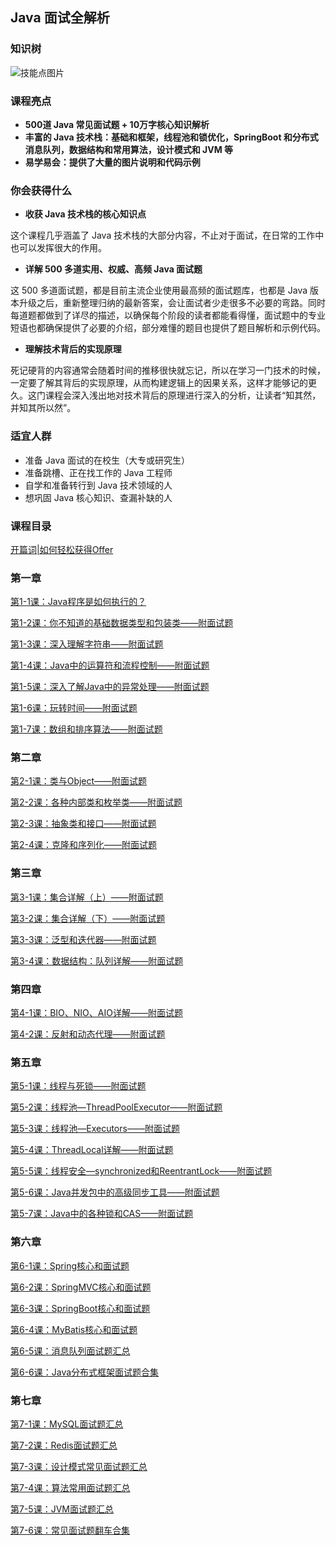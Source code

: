 ## Java 面试全解析

### 知识树

![技能点图片](http://icdn.apigo.cn/blog/java-interview-mindmap.png)

### 课程亮点

- **500道 Java 常见面试题 + 10万字核心知识解析**
- **丰富的 Java 技术栈：基础和框架，线程池和锁优化，SpringBoot 和分布式消息队列，数据结构和常用算法，设计模式和 JVM 等**
- **易学易会：提供了大量的图片说明和代码示例**

### 你会获得什么

- **收获 Java 技术栈的核心知识点**

这个课程几乎涵盖了 Java 技术栈的大部分内容，不止对于面试，在日常的工作中也可以发挥很大的作用。

- **详解 500 多道实用、权威、高频 Java 面试题**

这 500 多道面试题，都是目前主流企业使用最高频的面试题库，也都是 Java 版本升级之后，重新整理归纳的最新答案，会让面试者少走很多不必要的弯路。同时每道题都做到了详尽的描述，以确保每个阶段的读者都能看得懂，面试题中的专业短语也都确保提供了必要的介绍，部分难懂的题目也提供了题目解析和示例代码。

- **理解技术背后的实现原理**

死记硬背的内容通常会随着时间的推移很快就忘记，所以在学习一门技术的时候，一定要了解其背后的实现原理，从而构建逻辑上的因果关系，这样才能够记的更久。这门课程会深入浅出地对技术背后的原理进行深入的分析，让读者“知其然，并知其所以然”。

### 适宜人群

- 准备 Java 面试的在校生（大专或研究生）
- 准备跳槽、正在找工作的 Java 工程师
- 自学和准备转行到 Java 技术领域的人
- 想巩固 Java 核心知识、查漏补缺的人

### 课程目录

[开篇词|如何轻松获得Offer](http://gitbook.cn/m/mazi/comp/column?columnId=5d493b4dcb702a087ef935d9&sceneId=8fe42480bef111e999b161a500b903bd&utm_source=columninvitecard&utm_campaign=Java%20%E9%9D%A2%E8%AF%95%E5%85%A8%E8%A7%A3%E6%9E%90%EF%BC%9A%E6%A0%B8%E5%BF%83%E7%9F%A5%E8%AF%86%E7%82%B9%E4%B8%8E%E5%85%B8%E5%9E%8B%E9%9D%A2%E8%AF%95%E9%A2%98)

### 第一章

[第1-1课：Java程序是如何执行的？](http://gitbook.cn/m/mazi/comp/column?columnId=5d493b4dcb702a087ef935d9&sceneId=8fe42480bef111e999b161a500b903bd&utm_source=columninvitecard&utm_campaign=Java%20%E9%9D%A2%E8%AF%95%E5%85%A8%E8%A7%A3%E6%9E%90%EF%BC%9A%E6%A0%B8%E5%BF%83%E7%9F%A5%E8%AF%86%E7%82%B9%E4%B8%8E%E5%85%B8%E5%9E%8B%E9%9D%A2%E8%AF%95%E9%A2%98)

[第1-2课：你不知道的基础数据类型和包装类——附面试题](http://gitbook.cn/m/mazi/comp/column?columnId=5d493b4dcb702a087ef935d9&sceneId=8fe42480bef111e999b161a500b903bd&utm_source=columninvitecard&utm_campaign=Java%20%E9%9D%A2%E8%AF%95%E5%85%A8%E8%A7%A3%E6%9E%90%EF%BC%9A%E6%A0%B8%E5%BF%83%E7%9F%A5%E8%AF%86%E7%82%B9%E4%B8%8E%E5%85%B8%E5%9E%8B%E9%9D%A2%E8%AF%95%E9%A2%98)

[第1-3课：深入理解字符串——附面试题](http://gitbook.cn/m/mazi/comp/column?columnId=5d493b4dcb702a087ef935d9&sceneId=8fe42480bef111e999b161a500b903bd&utm_source=columninvitecard&utm_campaign=Java%20%E9%9D%A2%E8%AF%95%E5%85%A8%E8%A7%A3%E6%9E%90%EF%BC%9A%E6%A0%B8%E5%BF%83%E7%9F%A5%E8%AF%86%E7%82%B9%E4%B8%8E%E5%85%B8%E5%9E%8B%E9%9D%A2%E8%AF%95%E9%A2%98)

[第1-4课：Java中的运算符和流程控制——附面试题](http://gitbook.cn/m/mazi/comp/column?columnId=5d493b4dcb702a087ef935d9&sceneId=8fe42480bef111e999b161a500b903bd&utm_source=columninvitecard&utm_campaign=Java%20%E9%9D%A2%E8%AF%95%E5%85%A8%E8%A7%A3%E6%9E%90%EF%BC%9A%E6%A0%B8%E5%BF%83%E7%9F%A5%E8%AF%86%E7%82%B9%E4%B8%8E%E5%85%B8%E5%9E%8B%E9%9D%A2%E8%AF%95%E9%A2%98)

[第1-5课：深入了解Java中的异常处理——附面试题](http://gitbook.cn/m/mazi/comp/column?columnId=5d493b4dcb702a087ef935d9&sceneId=8fe42480bef111e999b161a500b903bd&utm_source=columninvitecard&utm_campaign=Java%20%E9%9D%A2%E8%AF%95%E5%85%A8%E8%A7%A3%E6%9E%90%EF%BC%9A%E6%A0%B8%E5%BF%83%E7%9F%A5%E8%AF%86%E7%82%B9%E4%B8%8E%E5%85%B8%E5%9E%8B%E9%9D%A2%E8%AF%95%E9%A2%98)

[第1-6课：玩转时间——附面试题](http://gitbook.cn/m/mazi/comp/column?columnId=5d493b4dcb702a087ef935d9&sceneId=8fe42480bef111e999b161a500b903bd&utm_source=columninvitecard&utm_campaign=Java%20%E9%9D%A2%E8%AF%95%E5%85%A8%E8%A7%A3%E6%9E%90%EF%BC%9A%E6%A0%B8%E5%BF%83%E7%9F%A5%E8%AF%86%E7%82%B9%E4%B8%8E%E5%85%B8%E5%9E%8B%E9%9D%A2%E8%AF%95%E9%A2%98)

[第1-7课：数组和排序算法——附面试题](http://gitbook.cn/m/mazi/comp/column?columnId=5d493b4dcb702a087ef935d9&sceneId=8fe42480bef111e999b161a500b903bd&utm_source=columninvitecard&utm_campaign=Java%20%E9%9D%A2%E8%AF%95%E5%85%A8%E8%A7%A3%E6%9E%90%EF%BC%9A%E6%A0%B8%E5%BF%83%E7%9F%A5%E8%AF%86%E7%82%B9%E4%B8%8E%E5%85%B8%E5%9E%8B%E9%9D%A2%E8%AF%95%E9%A2%98)

### 第二章

[第2-1课：类与Object——附面试题](http://gitbook.cn/m/mazi/comp/column?columnId=5d493b4dcb702a087ef935d9&sceneId=8fe42480bef111e999b161a500b903bd&utm_source=columninvitecard&utm_campaign=Java%20%E9%9D%A2%E8%AF%95%E5%85%A8%E8%A7%A3%E6%9E%90%EF%BC%9A%E6%A0%B8%E5%BF%83%E7%9F%A5%E8%AF%86%E7%82%B9%E4%B8%8E%E5%85%B8%E5%9E%8B%E9%9D%A2%E8%AF%95%E9%A2%98)

[第2-2课：各种内部类和枚举类——附面试题](http://gitbook.cn/m/mazi/comp/column?columnId=5d493b4dcb702a087ef935d9&sceneId=8fe42480bef111e999b161a500b903bd&utm_source=columninvitecard&utm_campaign=Java%20%E9%9D%A2%E8%AF%95%E5%85%A8%E8%A7%A3%E6%9E%90%EF%BC%9A%E6%A0%B8%E5%BF%83%E7%9F%A5%E8%AF%86%E7%82%B9%E4%B8%8E%E5%85%B8%E5%9E%8B%E9%9D%A2%E8%AF%95%E9%A2%98)

[第2-3课：抽象类和接口——附面试题](http://gitbook.cn/m/mazi/comp/column?columnId=5d493b4dcb702a087ef935d9&sceneId=8fe42480bef111e999b161a500b903bd&utm_source=columninvitecard&utm_campaign=Java%20%E9%9D%A2%E8%AF%95%E5%85%A8%E8%A7%A3%E6%9E%90%EF%BC%9A%E6%A0%B8%E5%BF%83%E7%9F%A5%E8%AF%86%E7%82%B9%E4%B8%8E%E5%85%B8%E5%9E%8B%E9%9D%A2%E8%AF%95%E9%A2%98)

[第2-4课：克隆和序列化——附面试题](http://gitbook.cn/m/mazi/comp/column?columnId=5d493b4dcb702a087ef935d9&sceneId=8fe42480bef111e999b161a500b903bd&utm_source=columninvitecard&utm_campaign=Java%20%E9%9D%A2%E8%AF%95%E5%85%A8%E8%A7%A3%E6%9E%90%EF%BC%9A%E6%A0%B8%E5%BF%83%E7%9F%A5%E8%AF%86%E7%82%B9%E4%B8%8E%E5%85%B8%E5%9E%8B%E9%9D%A2%E8%AF%95%E9%A2%98)

### 第三章

[第3-1课：集合详解（上）——附面试题](http://gitbook.cn/m/mazi/comp/column?columnId=5d493b4dcb702a087ef935d9&sceneId=8fe42480bef111e999b161a500b903bd&utm_source=columninvitecard&utm_campaign=Java%20%E9%9D%A2%E8%AF%95%E5%85%A8%E8%A7%A3%E6%9E%90%EF%BC%9A%E6%A0%B8%E5%BF%83%E7%9F%A5%E8%AF%86%E7%82%B9%E4%B8%8E%E5%85%B8%E5%9E%8B%E9%9D%A2%E8%AF%95%E9%A2%98)

[第3-2课：集合详解（下）——附面试题](http://gitbook.cn/m/mazi/comp/column?columnId=5d493b4dcb702a087ef935d9&sceneId=8fe42480bef111e999b161a500b903bd&utm_source=columninvitecard&utm_campaign=Java%20%E9%9D%A2%E8%AF%95%E5%85%A8%E8%A7%A3%E6%9E%90%EF%BC%9A%E6%A0%B8%E5%BF%83%E7%9F%A5%E8%AF%86%E7%82%B9%E4%B8%8E%E5%85%B8%E5%9E%8B%E9%9D%A2%E8%AF%95%E9%A2%98)

[第3-3课：泛型和迭代器——附面试题](http://gitbook.cn/m/mazi/comp/column?columnId=5d493b4dcb702a087ef935d9&sceneId=8fe42480bef111e999b161a500b903bd&utm_source=columninvitecard&utm_campaign=Java%20%E9%9D%A2%E8%AF%95%E5%85%A8%E8%A7%A3%E6%9E%90%EF%BC%9A%E6%A0%B8%E5%BF%83%E7%9F%A5%E8%AF%86%E7%82%B9%E4%B8%8E%E5%85%B8%E5%9E%8B%E9%9D%A2%E8%AF%95%E9%A2%98)

[第3-4课：数据结构：队列详解——附面试题](http://gitbook.cn/m/mazi/comp/column?columnId=5d493b4dcb702a087ef935d9&sceneId=8fe42480bef111e999b161a500b903bd&utm_source=columninvitecard&utm_campaign=Java%20%E9%9D%A2%E8%AF%95%E5%85%A8%E8%A7%A3%E6%9E%90%EF%BC%9A%E6%A0%B8%E5%BF%83%E7%9F%A5%E8%AF%86%E7%82%B9%E4%B8%8E%E5%85%B8%E5%9E%8B%E9%9D%A2%E8%AF%95%E9%A2%98)

### 第四章

[第4-1课：BIO、NIO、AIO详解——附面试题](http://gitbook.cn/m/mazi/comp/column?columnId=5d493b4dcb702a087ef935d9&sceneId=8fe42480bef111e999b161a500b903bd&utm_source=columninvitecard&utm_campaign=Java%20%E9%9D%A2%E8%AF%95%E5%85%A8%E8%A7%A3%E6%9E%90%EF%BC%9A%E6%A0%B8%E5%BF%83%E7%9F%A5%E8%AF%86%E7%82%B9%E4%B8%8E%E5%85%B8%E5%9E%8B%E9%9D%A2%E8%AF%95%E9%A2%98)

[第4-2课：反射和动态代理——附面试题](http://gitbook.cn/m/mazi/comp/column?columnId=5d493b4dcb702a087ef935d9&sceneId=8fe42480bef111e999b161a500b903bd&utm_source=columninvitecard&utm_campaign=Java%20%E9%9D%A2%E8%AF%95%E5%85%A8%E8%A7%A3%E6%9E%90%EF%BC%9A%E6%A0%B8%E5%BF%83%E7%9F%A5%E8%AF%86%E7%82%B9%E4%B8%8E%E5%85%B8%E5%9E%8B%E9%9D%A2%E8%AF%95%E9%A2%98)

### 第五章

[第5-1课：线程与死锁——附面试题](http://gitbook.cn/m/mazi/comp/column?columnId=5d493b4dcb702a087ef935d9&sceneId=8fe42480bef111e999b161a500b903bd&utm_source=columninvitecard&utm_campaign=Java%20%E9%9D%A2%E8%AF%95%E5%85%A8%E8%A7%A3%E6%9E%90%EF%BC%9A%E6%A0%B8%E5%BF%83%E7%9F%A5%E8%AF%86%E7%82%B9%E4%B8%8E%E5%85%B8%E5%9E%8B%E9%9D%A2%E8%AF%95%E9%A2%98)

[第5-2课：线程池—ThreadPoolExecutor——附面试题](http://gitbook.cn/m/mazi/comp/column?columnId=5d493b4dcb702a087ef935d9&sceneId=8fe42480bef111e999b161a500b903bd&utm_source=columninvitecard&utm_campaign=Java%20%E9%9D%A2%E8%AF%95%E5%85%A8%E8%A7%A3%E6%9E%90%EF%BC%9A%E6%A0%B8%E5%BF%83%E7%9F%A5%E8%AF%86%E7%82%B9%E4%B8%8E%E5%85%B8%E5%9E%8B%E9%9D%A2%E8%AF%95%E9%A2%98)

[第5-3课：线程池—Executors——附面试题](http://gitbook.cn/m/mazi/comp/column?columnId=5d493b4dcb702a087ef935d9&sceneId=8fe42480bef111e999b161a500b903bd&utm_source=columninvitecard&utm_campaign=Java%20%E9%9D%A2%E8%AF%95%E5%85%A8%E8%A7%A3%E6%9E%90%EF%BC%9A%E6%A0%B8%E5%BF%83%E7%9F%A5%E8%AF%86%E7%82%B9%E4%B8%8E%E5%85%B8%E5%9E%8B%E9%9D%A2%E8%AF%95%E9%A2%98)

[第5-4课：ThreadLocal详解——附面试题](http://gitbook.cn/m/mazi/comp/column?columnId=5d493b4dcb702a087ef935d9&sceneId=8fe42480bef111e999b161a500b903bd&utm_source=columninvitecard&utm_campaign=Java%20%E9%9D%A2%E8%AF%95%E5%85%A8%E8%A7%A3%E6%9E%90%EF%BC%9A%E6%A0%B8%E5%BF%83%E7%9F%A5%E8%AF%86%E7%82%B9%E4%B8%8E%E5%85%B8%E5%9E%8B%E9%9D%A2%E8%AF%95%E9%A2%98)

[第5-5课：线程安全—synchronized和ReentrantLock——附面试题](http://gitbook.cn/m/mazi/comp/column?columnId=5d493b4dcb702a087ef935d9&sceneId=8fe42480bef111e999b161a500b903bd&utm_source=columninvitecard&utm_campaign=Java%20%E9%9D%A2%E8%AF%95%E5%85%A8%E8%A7%A3%E6%9E%90%EF%BC%9A%E6%A0%B8%E5%BF%83%E7%9F%A5%E8%AF%86%E7%82%B9%E4%B8%8E%E5%85%B8%E5%9E%8B%E9%9D%A2%E8%AF%95%E9%A2%98)

[第5-6课：Java并发包中的高级同步工具——附面试题](http://gitbook.cn/m/mazi/comp/column?columnId=5d493b4dcb702a087ef935d9&sceneId=8fe42480bef111e999b161a500b903bd&utm_source=columninvitecard&utm_campaign=Java%20%E9%9D%A2%E8%AF%95%E5%85%A8%E8%A7%A3%E6%9E%90%EF%BC%9A%E6%A0%B8%E5%BF%83%E7%9F%A5%E8%AF%86%E7%82%B9%E4%B8%8E%E5%85%B8%E5%9E%8B%E9%9D%A2%E8%AF%95%E9%A2%98)

[第5-7课：Java中的各种锁和CAS——附面试题](http://gitbook.cn/m/mazi/comp/column?columnId=5d493b4dcb702a087ef935d9&sceneId=8fe42480bef111e999b161a500b903bd&utm_source=columninvitecard&utm_campaign=Java%20%E9%9D%A2%E8%AF%95%E5%85%A8%E8%A7%A3%E6%9E%90%EF%BC%9A%E6%A0%B8%E5%BF%83%E7%9F%A5%E8%AF%86%E7%82%B9%E4%B8%8E%E5%85%B8%E5%9E%8B%E9%9D%A2%E8%AF%95%E9%A2%98)

### 第六章

[第6-1课：Spring核心和面试题](http://gitbook.cn/m/mazi/comp/column?columnId=5d493b4dcb702a087ef935d9&sceneId=8fe42480bef111e999b161a500b903bd&utm_source=columninvitecard&utm_campaign=Java%20%E9%9D%A2%E8%AF%95%E5%85%A8%E8%A7%A3%E6%9E%90%EF%BC%9A%E6%A0%B8%E5%BF%83%E7%9F%A5%E8%AF%86%E7%82%B9%E4%B8%8E%E5%85%B8%E5%9E%8B%E9%9D%A2%E8%AF%95%E9%A2%98)

[第6-2课：SpringMVC核心和面试题](http://gitbook.cn/m/mazi/comp/column?columnId=5d493b4dcb702a087ef935d9&sceneId=8fe42480bef111e999b161a500b903bd&utm_source=columninvitecard&utm_campaign=Java%20%E9%9D%A2%E8%AF%95%E5%85%A8%E8%A7%A3%E6%9E%90%EF%BC%9A%E6%A0%B8%E5%BF%83%E7%9F%A5%E8%AF%86%E7%82%B9%E4%B8%8E%E5%85%B8%E5%9E%8B%E9%9D%A2%E8%AF%95%E9%A2%98)

[第6-3课：SpringBoot核心和面试题](http://gitbook.cn/m/mazi/comp/column?columnId=5d493b4dcb702a087ef935d9&sceneId=8fe42480bef111e999b161a500b903bd&utm_source=columninvitecard&utm_campaign=Java%20%E9%9D%A2%E8%AF%95%E5%85%A8%E8%A7%A3%E6%9E%90%EF%BC%9A%E6%A0%B8%E5%BF%83%E7%9F%A5%E8%AF%86%E7%82%B9%E4%B8%8E%E5%85%B8%E5%9E%8B%E9%9D%A2%E8%AF%95%E9%A2%98)

[第6-4课：MyBatis核心和面试题](http://gitbook.cn/m/mazi/comp/column?columnId=5d493b4dcb702a087ef935d9&sceneId=8fe42480bef111e999b161a500b903bd&utm_source=columninvitecard&utm_campaign=Java%20%E9%9D%A2%E8%AF%95%E5%85%A8%E8%A7%A3%E6%9E%90%EF%BC%9A%E6%A0%B8%E5%BF%83%E7%9F%A5%E8%AF%86%E7%82%B9%E4%B8%8E%E5%85%B8%E5%9E%8B%E9%9D%A2%E8%AF%95%E9%A2%98)

[第6-5课：消息队列面试题汇总](http://gitbook.cn/m/mazi/comp/column?columnId=5d493b4dcb702a087ef935d9&sceneId=8fe42480bef111e999b161a500b903bd&utm_source=columninvitecard&utm_campaign=Java%20%E9%9D%A2%E8%AF%95%E5%85%A8%E8%A7%A3%E6%9E%90%EF%BC%9A%E6%A0%B8%E5%BF%83%E7%9F%A5%E8%AF%86%E7%82%B9%E4%B8%8E%E5%85%B8%E5%9E%8B%E9%9D%A2%E8%AF%95%E9%A2%98)

[第6-6课：Java分布式框架面试题合集](http://gitbook.cn/m/mazi/comp/column?columnId=5d493b4dcb702a087ef935d9&sceneId=8fe42480bef111e999b161a500b903bd&utm_source=columninvitecard&utm_campaign=Java%20%E9%9D%A2%E8%AF%95%E5%85%A8%E8%A7%A3%E6%9E%90%EF%BC%9A%E6%A0%B8%E5%BF%83%E7%9F%A5%E8%AF%86%E7%82%B9%E4%B8%8E%E5%85%B8%E5%9E%8B%E9%9D%A2%E8%AF%95%E9%A2%98)

### 第七章

[第7-1课：MySQL面试题汇总](http://gitbook.cn/m/mazi/comp/column?columnId=5d493b4dcb702a087ef935d9&sceneId=8fe42480bef111e999b161a500b903bd&utm_source=columninvitecard&utm_campaign=Java%20%E9%9D%A2%E8%AF%95%E5%85%A8%E8%A7%A3%E6%9E%90%EF%BC%9A%E6%A0%B8%E5%BF%83%E7%9F%A5%E8%AF%86%E7%82%B9%E4%B8%8E%E5%85%B8%E5%9E%8B%E9%9D%A2%E8%AF%95%E9%A2%98)

[第7-2课：Redis面试题汇总](http://gitbook.cn/m/mazi/comp/column?columnId=5d493b4dcb702a087ef935d9&sceneId=8fe42480bef111e999b161a500b903bd&utm_source=columninvitecard&utm_campaign=Java%20%E9%9D%A2%E8%AF%95%E5%85%A8%E8%A7%A3%E6%9E%90%EF%BC%9A%E6%A0%B8%E5%BF%83%E7%9F%A5%E8%AF%86%E7%82%B9%E4%B8%8E%E5%85%B8%E5%9E%8B%E9%9D%A2%E8%AF%95%E9%A2%98)

[第7-3课：设计模式常见面试题汇总](http://gitbook.cn/m/mazi/comp/column?columnId=5d493b4dcb702a087ef935d9&sceneId=8fe42480bef111e999b161a500b903bd&utm_source=columninvitecard&utm_campaign=Java%20%E9%9D%A2%E8%AF%95%E5%85%A8%E8%A7%A3%E6%9E%90%EF%BC%9A%E6%A0%B8%E5%BF%83%E7%9F%A5%E8%AF%86%E7%82%B9%E4%B8%8E%E5%85%B8%E5%9E%8B%E9%9D%A2%E8%AF%95%E9%A2%98)

[第7-4课：算法常用面试题汇总](http://gitbook.cn/m/mazi/comp/column?columnId=5d493b4dcb702a087ef935d9&sceneId=8fe42480bef111e999b161a500b903bd&utm_source=columninvitecard&utm_campaign=Java%20%E9%9D%A2%E8%AF%95%E5%85%A8%E8%A7%A3%E6%9E%90%EF%BC%9A%E6%A0%B8%E5%BF%83%E7%9F%A5%E8%AF%86%E7%82%B9%E4%B8%8E%E5%85%B8%E5%9E%8B%E9%9D%A2%E8%AF%95%E9%A2%98)

[第7-5课：JVM面试题汇总](http://gitbook.cn/m/mazi/comp/column?columnId=5d493b4dcb702a087ef935d9&sceneId=8fe42480bef111e999b161a500b903bd&utm_source=columninvitecard&utm_campaign=Java%20%E9%9D%A2%E8%AF%95%E5%85%A8%E8%A7%A3%E6%9E%90%EF%BC%9A%E6%A0%B8%E5%BF%83%E7%9F%A5%E8%AF%86%E7%82%B9%E4%B8%8E%E5%85%B8%E5%9E%8B%E9%9D%A2%E8%AF%95%E9%A2%98)

[第7-6课：常见面试题翻车合集](http://gitbook.cn/m/mazi/comp/column?columnId=5d493b4dcb702a087ef935d9&sceneId=8fe42480bef111e999b161a500b903bd&utm_source=columninvitecard&utm_campaign=Java%20%E9%9D%A2%E8%AF%95%E5%85%A8%E8%A7%A3%E6%9E%90%EF%BC%9A%E6%A0%B8%E5%BF%83%E7%9F%A5%E8%AF%86%E7%82%B9%E4%B8%8E%E5%85%B8%E5%9E%8B%E9%9D%A2%E8%AF%95%E9%A2%98)